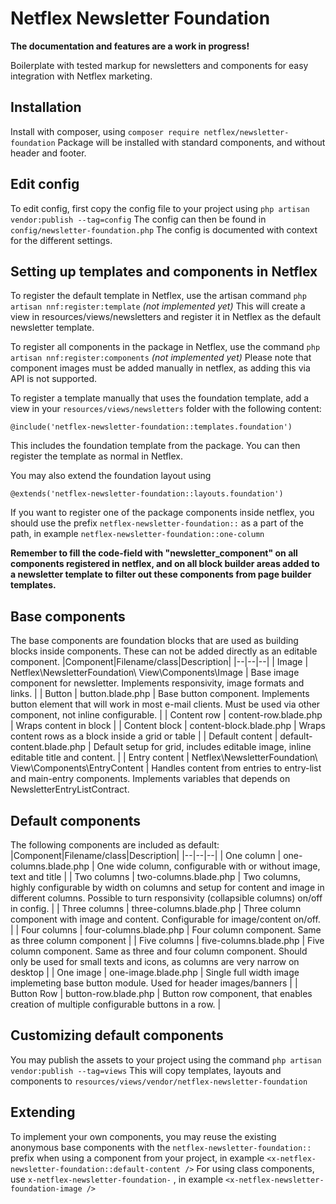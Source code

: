 # Netflex Newsletter Foundation
**The documentation and features are a work in progress!**

Boilerplate with tested markup for newsletters and components for easy integration with Netflex marketing.


## Installation
Install with composer, using `composer require netflex/newsletter-foundation`
Package will be installed with standard components, and without header and footer.

## Edit config
To edit config, first copy the config file to your project using `php artisan vendor:publish --tag=config`
The config can then be found in `config/newsletter-foundation.php`
The config is documented with context for the different settings.

## Setting up templates and components in Netflex
To register the default template in Netflex, use the artisan command `php artisan nnf:register:template` *(not implemented yet)*
This will create a view in resources/views/newsletters and register it in Netflex as the default newsletter template.

To register all components in the package in Netflex, use the command `php artisan nnf:register:components` *(not implemented yet)*
Please note that component images must be added manually in netflex, as adding this via API is not supported.

To register a template manually that uses the foundation template, add a view in your `resources/views/newsletters` folder with the following content:

    @include('netflex-newsletter-foundation::templates.foundation')

This includes the foundation template from the package. You can then register the template as normal in Netflex.

You may also extend the foundation layout using 

    @extends('netflex-newsletter-foundation::layouts.foundation')

If you want to register one of the package components inside netflex, you should use the prefix `netflex-newsletter-foundation::` as a part of the path, in example `netflex-newsletter-foundation::one-column`

**Remember to fill the code-field with "newsletter_component" on all components registered in netflex, and on all block builder areas added to a newsletter template to filter out these components from page builder templates.**

## Base components
The base components are foundation blocks that are used as building blocks inside components. These can not be added directly as an editable component.
|Component|Filename/class|Description|
|--|--|--|
| Image | Netflex\NewsletterFoundation\ View\Components\Image | Base image component for newsletter. Implements responsivity, image formats and links. |
| Button | button.blade.php | Base button component. Implements button element that will work in most e-mail clients. Must be used via other component, not inline configurable. |
| Content row | content-row.blade.php | Wraps content in block |
| Content block | content-block.blade.php | Wraps content rows as a block inside a grid or table |
| Default content | default-content.blade.php | Default setup for grid, includes editable image, inline editable title and content. |
| Entry content | Netflex\NewsletterFoundation\ View\Components\EntryContent | Handles content from entries to entry-list and main-entry components. Implements variables that depends on NewsletterEntryListContract.


## Default components
The following components are included as default:
|Component|Filename/class|Description|
|--|--|--|
| One column | one-columns.blade.php | One wide column, configurable with or without image, text and title |
| Two columns | two-columns.blade.php | Two columns, highly configurable by width on columns and setup for content and image in different columns. Possible to turn responsivity (collapsible columns) on/off in config. |
| Three columns | three-columns.blade.php | Three column component with image and content. Configurable for image/content on/off. |
| Four columns | four-columns.blade.php | Four column component. Same as three column component |
| Five columns | five-columns.blade.php | Five column component. Same as three and four column component. Should only be used for small texts and icons, as columns are very narrow on desktop |
| One image | one-image.blade.php | Single full width image implemeting base button module. Used for header images/banners |
| Button Row | button-row.blade.php | Button row component, that enables creation of multiple configurable buttons in a row. |

## Customizing default components
You may publish the assets to your project using the command `php artisan vendor:publish --tag=views`
This will copy templates, layouts and components to `resources/views/vendor/netflex-newsletter-foundation`

## Extending
To implement your own components, you may reuse the existing anonymous base components with the `netflex-newsletter-foundation::` prefix when using a component from your project, in example `<x-netflex-newsletter-foundation::default-content />`
For using class components, use `x-netflex-newsletter-foundation-` , in example `<x-netflex-newsletter-foundation-image />` 


